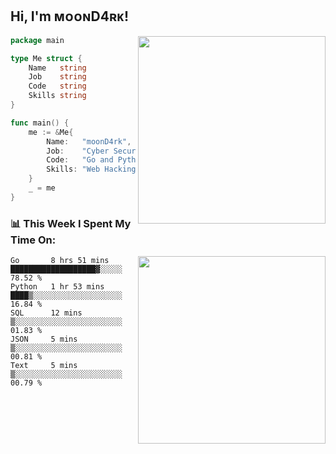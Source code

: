<h2> Hi, I'm ᴍᴏᴏɴD4ʀᴋ!</h2>
<img align='right' src="https://github-readme-stats.vercel.app/api?username=moond4rk&show_icons=true&theme=radical" width="300">


```go
package main

type Me struct {
	Name   string
	Job    string
	Code   string
	Skills string
}

func main() {
	me := &Me{
		Name:   "moonD4rk",
		Job:    "Cyber Security Engineer",
		Code:   "Go and Python and Others",
		Skills: "Web Hacking ^o^",
	}
	_ = me
}
```



<h3>📊 This Week I Spent My Time On:</h3>
<img align='right' src="https://spotify-github-profile.vercel.app/api/view?uid=dayjackson56081&cover_image=true&theme=novatorem" width="300">

<!--START_SECTION:waka-->
```text
Go       8 hrs 51 mins   ███████████████████▓░░░░░   78.52 % 
Python   1 hr 53 mins    ████▒░░░░░░░░░░░░░░░░░░░░   16.84 % 
SQL      12 mins         ▒░░░░░░░░░░░░░░░░░░░░░░░░   01.83 % 
JSON     5 mins          ▒░░░░░░░░░░░░░░░░░░░░░░░░   00.81 % 
Text     5 mins          ▒░░░░░░░░░░░░░░░░░░░░░░░░   00.79 % 
```
<!--END_SECTION:waka-->

